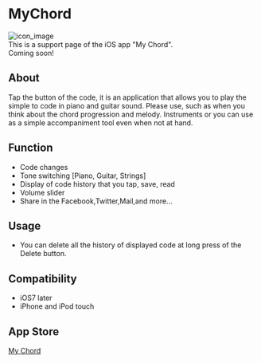 MyChord
=======
![icon_image](https://raw.github.com/wiki/travitu/my-resources/icon340x340.png)  
This is a support page of the iOS app "My Chord".  
Coming soon!

## About
Tap the button of the code, it is an application that allows you to play the simple to code in piano and guitar sound.
Please use, such as when you think about the chord progression and melody.
Instruments or you can use as a simple accompaniment tool even when not at hand.

## Function
- Code changes
- Tone switching [Piano, Guitar, Strings]
- Display of code history that you tap, save, read
- Volume slider
- Share in the Facebook,Twitter,Mail,and more...

## Usage
- You can delete all the history of displayed code at long press of the Delete button.

## Compatibility
- iOS7 later
- iPhone and iPod touch


## App Store 
<a href="https://itunes.apple.com/us/app/my-chord/id953517029?l=ja&ls=1&mt=8" target="_blank">My Chord</a>
